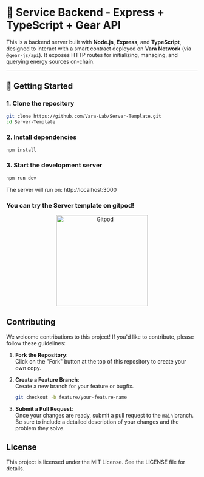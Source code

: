 # 🔋 Service Backend - Express + TypeScript + Gear API

This is a backend server built with **Node.js**, **Express**, and **TypeScript**, designed to interact with a smart contract deployed on **Vara Network** (via `@gear-js/api`). It exposes HTTP routes for initializing, managing, and querying energy sources on-chain.

---

## 🚀 Getting Started

### 1. Clone the repository

```bash
git clone https://github.com/Vara-Lab/Server-Template.git
cd Server-Template
```

### 2. Install dependencies

```bash
npm install
```
### 3. Start the development server

```bash
npm run dev
```
The server will run on: http://localhost:3000


###  You can try the Server template on gitpod!

<p align="center">
  <a href="https://gitpod.io/#https://github.com/Vara-Lab/Server-Template.git" target="_blank">
    <img src="https://gitpod.io/button/open-in-gitpod.svg" width="240" alt="Gitpod">
  </a>
</p>


## Contributing

We welcome contributions to this project! If you'd like to contribute, please follow these guidelines:

1. **Fork the Repository**:  
   Click on the "Fork" button at the top of this repository to create your own copy.

2. **Create a Feature Branch**:  
   Create a new branch for your feature or bugfix.

   ```bash
   git checkout -b feature/your-feature-name
   ```

3. **Submit a Pull Request**:  
   Once your changes are ready, submit a pull request to the `main` branch. Be sure to include a detailed description of your changes and the problem they solve.

## License

This project is licensed under the MIT License. See the LICENSE file for details.